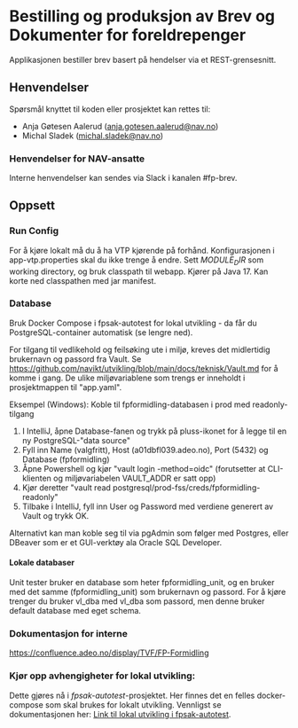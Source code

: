Bestilling og produksjon av Brev og Dokumenter for foreldrepenger
================

Applikasjonen bestiller brev basert på hendelser via et REST-grensesnitt.

## Henvendelser

Spørsmål knyttet til koden eller prosjektet kan rettes til:
* Anja Gøtesen Aalerud (anja.gotesen.aalerud@nav.no)
* Michal Sladek (michal.sladek@nav.no)

### Henvendelser for NAV-ansatte
Interne henvendelser kan sendes via Slack i kanalen #fp-brev.


## Oppsett
### Run Config
For å kjøre lokalt må du å ha VTP kjørende på forhånd.
Konfigurasjonen i app-vtp.properties skal du ikke trenge å endre.
Sett $MODULE_DIR$ som working directory, og bruk classpath til webapp.
Kjører på Java 17. Kan korte ned classpathen med jar manifest.

### Database 
Bruk Docker Compose i fpsak-autotest for lokal utvikling - da får du PostgreSQL-container automatisk (se lengre ned).

For tilgang til vedlikehold og feilsøking ute i miljø, kreves det midlertidig brukernavn og passord fra Vault.
Se https://github.com/navikt/utvikling/blob/main/docs/teknisk/Vault.md for å komme i gang.
De ulike miljøvariablene som trengs er inneholdt i prosjektmappen til "app.yaml".

Eksempel (Windows): Koble til fpformidling-databasen i prod med readonly-tilgang

1. I IntelliJ, åpne Database-fanen og trykk på pluss-ikonet for å legge til en ny PostgreSQL-"data source"
2. Fyll inn Name (valgfritt), Host (a01dbfl039.adeo.no), Port (5432) og Database (fpformidling)
3. Åpne Powershell og kjør "vault login -method=oidc" (forutsetter at CLI-klienten og miljøvariabelen VAULT_ADDR er satt opp) 
4. Kjør deretter "vault read postgresql/prod-fss/creds/fpformidling-readonly"
5. Tilbake i IntelliJ, fyll inn User og Password med verdiene generert av Vault og trykk OK.

Alternativt kan man koble seg til via pgAdmin som følger med Postgres, eller DBeaver som er et GUI-verktøy ala Oracle SQL Developer.

#### Lokale databaser
Unit tester bruker en database som heter fpformidling_unit, og en bruker med det samme (fpformidling_unit) som brukernavn og passord.
For å kjøre trenger du bruker vl_dba med vl_dba som passord, men denne bruker default database med eget schema.

### Dokumentasjon for interne
https://confluence.adeo.no/display/TVF/FP-Formidling

### Kjør opp avhengigheter for lokal utvikling:
Dette gjøres nå i _fpsak-autotest_-prosjektet. Her finnes det en felles docker-compose som skal brukes for lokalt utvikling.
Vennligst se dokumentasjonen her: [Link til lokal utvikling i fpsak-autotest](https://github.com/navikt/fpsak-autotest/tree/master/docs).


